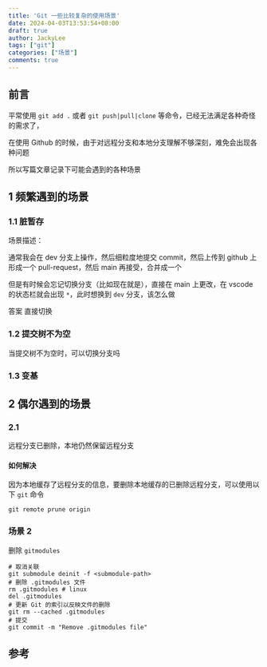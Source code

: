 ```yaml
---
title: 'Git 一些比较复杂的使用场景'
date: 2024-04-03T13:53:54+08:00
draft: true
author: JackyLee
tags: ["git"]
categories: ["场景"]
comments: true
---
```


## 前言

平常使用 `git add .` 或者 `git push|pull|clone` 等命令，已经无法满足各种奇怪的需求了，

在使用 Github 的时候，由于对远程分支和本地分支理解不够深刻，难免会出现各种问题

所以写篇文章记录下可能会遇到的各种场景

## 1 频繁遇到的场景

### 1.1 脏暂存

场景描述：

通常我会在 dev 分支上操作，然后细粒度地提交 commit，然后上传到 github 上形成一个 pull-request，然后 main 再接受，合并成一个

但是有时候会忘记切换分支（比如现在就是），直接在 main 上更改，在 vscode 的状态栏就会出现 `*`，此时想换到 `dev` 分支，该怎么做

答案 直接切换

### 1.2 提交树不为空

当提交树不为空时，可以切换分支吗

### 1.3 变基

## 2 偶尔遇到的场景

### 2.1

远程分支已删除，本地仍然保留远程分支

#### 如何解决

因为本地缓存了远程分支的信息，要删除本地缓存的已删除远程分支，可以使用以下 `git` 命令

```shell
git remote prune origin
```

### 场景 2

删除 `gitmodules`

```shell
# 取消关联
git submodule deinit -f <submodule-path>
# 删除 .gitmodules 文件
rm .gitmodules # linux
del .gitmodules
# 更新 Git 的索引以反映文件的删除
git rm --cached .gitmodules
# 提交
git commit -m "Remove .gitmodules file"
```

## 参考
